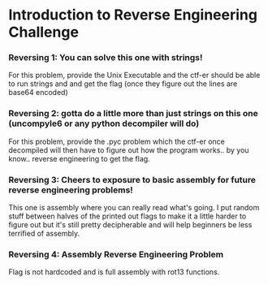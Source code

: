 # Introduction to Reverse Engineering Challenge

### Reversing 1: You can solve this one with strings!

 For this problem, provide the Unix Executable and the ctf-er should be able to run strings and and get the flag (once they figure out the lines are base64 encoded)

### Reversing 2: gotta do a little more than just strings on this one (uncompyle6 or any python decompiler will do)

 For this problem, provide the .pyc problem which the ctf-er once decompiled will then have to figure out how the program works.. by you know.. reverse engineering to get the flag.

### Reversing 3: Cheers to exposure to basic assembly for future reverse engineering problems!

 This one is assembly where you can really read what's going. I put random stuff between halves of the printed out flags to make it a little harder to figure out but it's still pretty decipherable and will help beginners be less terrified of assembly.

### Reversing 4: Assembly Reverse Engineering Problem

Flag is not hardcoded and is full assembly with rot13 functions.
